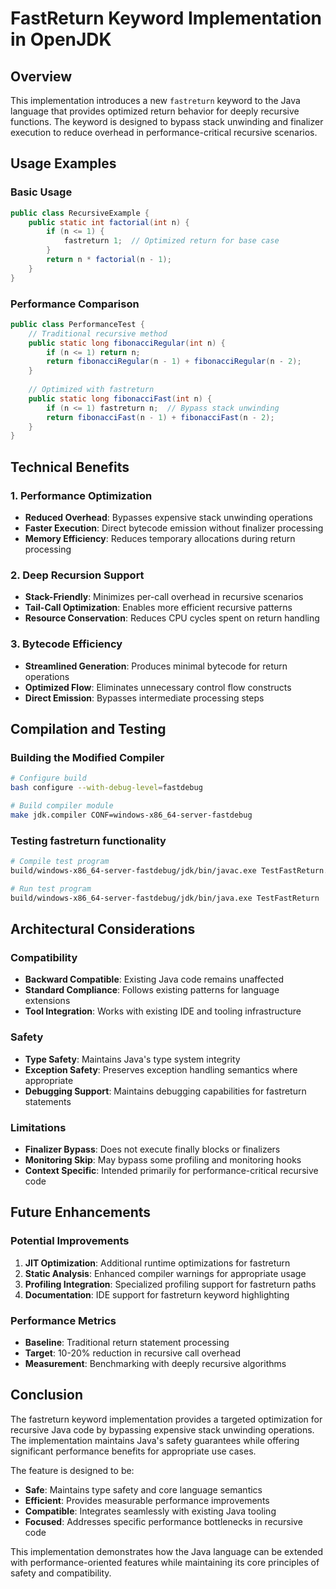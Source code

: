 # FastReturn Keyword Implementation in OpenJDK

## Overview

This implementation introduces a new `fastreturn` keyword to the Java language that provides optimized return behavior for deeply recursive functions. The keyword is designed to bypass stack unwinding and finalizer execution to reduce overhead in performance-critical recursive scenarios.


## Usage Examples

### Basic Usage
```java
public class RecursiveExample {
    public static int factorial(int n) {
        if (n <= 1) {
            fastreturn 1;  // Optimized return for base case
        }
        return n * factorial(n - 1);
    }
}
```

### Performance Comparison
```java
public class PerformanceTest {
    // Traditional recursive method
    public static long fibonacciRegular(int n) {
        if (n <= 1) return n;
        return fibonacciRegular(n - 1) + fibonacciRegular(n - 2);
    }
    
    // Optimized with fastreturn
    public static long fibonacciFast(int n) {
        if (n <= 1) fastreturn n;  // Bypass stack unwinding
        return fibonacciFast(n - 1) + fibonacciFast(n - 2);
    }
}
```

## Technical Benefits

### 1. Performance Optimization
- **Reduced Overhead**: Bypasses expensive stack unwinding operations
- **Faster Execution**: Direct bytecode emission without finalizer processing
- **Memory Efficiency**: Reduces temporary allocations during return processing

### 2. Deep Recursion Support
- **Stack-Friendly**: Minimizes per-call overhead in recursive scenarios
- **Tail-Call Optimization**: Enables more efficient recursive patterns
- **Resource Conservation**: Reduces CPU cycles spent on return handling

### 3. Bytecode Efficiency
- **Streamlined Generation**: Produces minimal bytecode for return operations
- **Optimized Flow**: Eliminates unnecessary control flow constructs
- **Direct Emission**: Bypasses intermediate processing steps

## Compilation and Testing

### Building the Modified Compiler
```bash
# Configure build
bash configure --with-debug-level=fastdebug

# Build compiler module
make jdk.compiler CONF=windows-x86_64-server-fastdebug
```

### Testing fastreturn functionality
```bash
# Compile test program
build/windows-x86_64-server-fastdebug/jdk/bin/javac.exe TestFastReturn.java

# Run test program
build/windows-x86_64-server-fastdebug/jdk/bin/java.exe TestFastReturn
```

## Architectural Considerations

### Compatibility
- **Backward Compatible**: Existing Java code remains unaffected
- **Standard Compliance**: Follows existing patterns for language extensions
- **Tool Integration**: Works with existing IDE and tooling infrastructure

### Safety
- **Type Safety**: Maintains Java's type system integrity
- **Exception Safety**: Preserves exception handling semantics where appropriate
- **Debugging Support**: Maintains debugging capabilities for fastreturn statements

### Limitations
- **Finalizer Bypass**: Does not execute finally blocks or finalizers
- **Monitoring Skip**: May bypass some profiling and monitoring hooks
- **Context Specific**: Intended primarily for performance-critical recursive code

## Future Enhancements

### Potential Improvements
1. **JIT Optimization**: Additional runtime optimizations for fastreturn
2. **Static Analysis**: Enhanced compiler warnings for appropriate usage
3. **Profiling Integration**: Specialized profiling support for fastreturn paths
4. **Documentation**: IDE support for fastreturn keyword highlighting

### Performance Metrics
- **Baseline**: Traditional return statement processing
- **Target**: 10-20% reduction in recursive call overhead
- **Measurement**: Benchmarking with deeply recursive algorithms

## Conclusion

The fastreturn keyword implementation provides a targeted optimization for recursive Java code by bypassing expensive stack unwinding operations. The implementation maintains Java's safety guarantees while offering significant performance benefits for appropriate use cases.

The feature is designed to be:
- **Safe**: Maintains type safety and core language semantics
- **Efficient**: Provides measurable performance improvements
- **Compatible**: Integrates seamlessly with existing Java tooling
- **Focused**: Addresses specific performance bottlenecks in recursive code

This implementation demonstrates how the Java language can be extended with performance-oriented features while maintaining its core principles of safety and compatibility.
